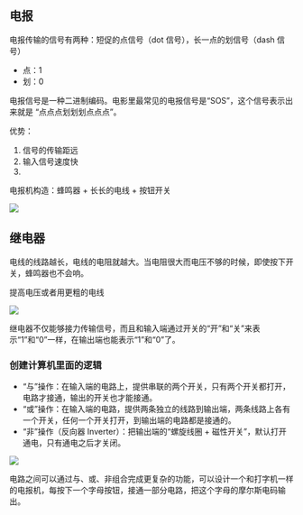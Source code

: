 ## 电报

电报传输的信号有两种：短促的点信号（dot 信号），长一点的划信号（dash 信号）

- 点：1
- 划：0

电报信号是一种二进制编码。电影里最常见的电报信号是“SOS”，这个信号表示出来就是 “点点点划划划点点点”。

优势：

1. 信号的传输距远
2. 输入信号速度快
3.

电报机构造：蜂鸣器 + 长长的电线 + 按钮开关

![](https://blog-1252173264.cos.ap-shanghai.myqcloud.com/1647146456265-409267c3-9351-4a2e-aa4e-c26abbec6617.png)

## 继电器

电线的线路越长，电线的电阻就越大。当电阻很大而电压不够的时候，即使按下开关，蜂鸣器也不会响。

提高电压或者用更粗的电线

![](https://blog-1252173264.cos.ap-shanghai.myqcloud.com/1647146669389-d3956979-0084-43be-a2d9-f415cc5d873f.png)

继电器不仅能够接力传输信号，而且和输入端通过开关的“开”和“关”来表示“1”和“0”一样，在输出端也能表示“1”和“0”了。

### 创建计算机里面的逻辑

- “与”操作：在输入端的电路上，提供串联的两个开关，只有两个开关都打开，电路才接通，输出的开关也才能接通。
- “或”操作：在输入端的电路，提供两条独立的线路到输出端，两条线路上各有一个开关，任何一个开关打开，到输出端的电路都是接通的。
- “非”操作（反向器 Inverter）：把输出端的“螺旋线圈 + 磁性开关”，默认打开通电，只有通电之后才关闭。

![](https://blog-1252173264.cos.ap-shanghai.myqcloud.com/1647147196702-4445990d-a313-4603-a77f-b58195c1177d.png)

电路之间可以通过与、或、非组合完成更复杂的功能，可以设计一个和打字机一样的电报机，每按下一个字母按钮，接通一部分电路，把这个字母的摩尔斯电码输出。

